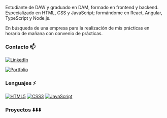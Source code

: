 Estudiante de DAW y graduado en DAM, formado en frontend y backend.
Especializado en HTML, CSS y JavaScript; formándome en React, Angular, TypeScript y Node.js.

En búsqueda de una empresa para la realización de mis prácticas en horario de mañana con convenio de prácticas.

### Contacto :mailbox:

<a href="https://es.linkedin.com/in/alex-fernandez-ferreira" target="_blank"><img alt="LinkedIn" src="https://img.shields.io/badge/linkedin-%230077B5.svg?&style=for-the-badge&logo=linkedin&logoColor=white" /></a>

<a href="https://alexfernandez05.github.io/portfolio/" target="_blank"><img alt="Portfolio" src="https://img.shields.io/badge/⭐ Portfolio-%230077B5.svg?&style=for-the-badge&logo=Portfolio" /></a>

### Lenguajes :zap:
[![HTML5](https://img.shields.io/badge/HTML5--critical.svg?logo=HTML5&logoWidth=20)](https://github.com/alexfernandez05?tab=repositories&q=&type=&language=html&sort=) 
[![CSS3](https://img.shields.io/badge/CSS3--informational.svg?logo=CSS3&logoWidth=20)](https://github.com/alexfernandez05?tab=repositories&q=&type=&language=css&sort=)
[![JavaScript](https://img.shields.io/badge/JavaScript--yellow.svg?logo=javaScript&logoWidth=20)](https://github.com/alexfernandez05?tab=repositories&q=&type=&language=javascript&sort=)

### Proyectos :arrow_down::arrow_down::arrow_down:
